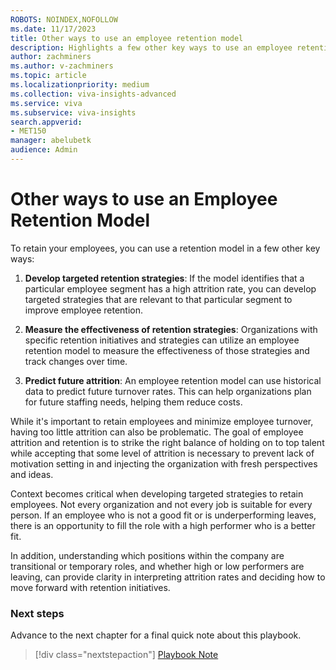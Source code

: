 ```yaml
---
ROBOTS: NOINDEX,NOFOLLOW
ms.date: 11/17/2023
title: Other ways to use an employee retention model
description: Highlights a few other key ways to use an employee retention model, such as to predict future attrition.
author: zachminers
ms.author: v-zachminers
ms.topic: article
ms.localizationpriority: medium 
ms.collection: viva-insights-advanced 
ms.service: viva 
ms.subservice: viva-insights 
search.appverid: 
- MET150 
manager: abelubetk
audience: Admin
---
```


# Other ways to use an Employee Retention Model

To retain your employees, you can use a retention model in a few other key ways:

1. **Develop targeted retention strategies**: If the model identifies that a particular employee segment has a high attrition rate, you can develop targeted strategies that are relevant to that particular segment to improve employee retention.

2. **Measure the effectiveness of retention strategies**: Organizations with specific retention initiatives and strategies can utilize an employee retention model to measure the effectiveness of those strategies and track changes over time.

3. **Predict future attrition**: An employee retention model can use historical data to predict future turnover rates. This can help organizations plan for future staffing needs, helping them reduce costs.

While it's important to retain employees and minimize employee turnover, having too little attrition can also be problematic. The goal of employee attrition and retention is to strike the right balance of holding on to top talent while accepting that some level of attrition is necessary to prevent lack of motivation setting in and injecting the organization with fresh perspectives and ideas.

Context becomes critical when developing targeted strategies to retain employees. Not every organization and not every job is suitable for every person. If an employee who is not a good fit or is underperforming leaves, there is an opportunity to fill the role with a high performer who is a better fit.

In addition, understanding which positions within the company are transitional or temporary roles, and whether high or low performers are leaving, can provide clarity in interpreting attrition rates and deciding how to move forward with retention initiatives.

### Next steps

Advance to the next chapter for a final quick note about this playbook.

> [!div class="nextstepaction"]
> [Playbook Note](employee-retention-playbook-note.md)